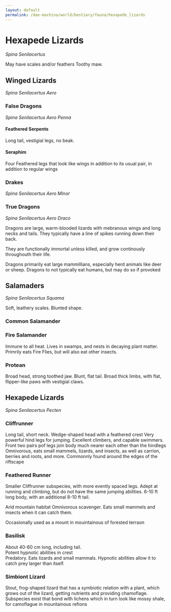 ```yaml
---
layout: default
permalink: /dae-machina/world/bestiary/fauna/hexapede_lizards
---
```


# Hexapede Lizards

*Spina Senilacertus*

May have scales and/or feathers
Toothy maw.

## Winged Lizards
*Spina Senilacertus Aero*


### False Dragons
*Spina Senilacertus Aero Penna*

#### Feathered Serpents

Long tail, vestigial legs, no beak.

#### Seraphim

Four Feathered legs that look like wings in addition to its usual pair, in addition to regular wings

### Drakes
*Spina Senilacertus Aero Minor*

### True Dragons

*Spina Senilacertus Aero Draco*

Dragons are large, warm-blooded lizards with mebranous wings and long necks and tails. They typically have a line of spikes running down their back.

They are functionally immortal unless killed, and grow continously throughouth their life.

Dragons primarily eat large mammillians, especially herd animals like deer or sheep. Dragons to not typically eat humans, but may do so if provoked

## Salamaders
*Spina Senilacertus Squama*

Soft, leathery scales.
Blunted shape.

### Common Salamander

### Fire Salamander

Immune to all heat. Lives in swamps, and nests in decaying plant matter.
Primrily eats Fire Flies, but will also eat other insects.


### Protean

Broad head, strong toothed jaw.
Blunt, flat tail.
Broad thick limbs, with flat, flipper-like paws with vestigial claws.

## Hexapede Lizards
*Spina Senilacertus Pecten*

### Cliffrunner

Long tail, short neck. Wedge-shaped head with a feathered crest
Very powerful hind legs for jumping. Excellent climbers, and capable swimmers.
Front two pairs pof legs join body much nearer each other than the hindlegs
Omnivorous, eats small mammels, lizards, and insects, as well as carrion, berries and roots, and more.
Commonnly found around the edges of the riftscape
	

### Feathered Runner

Smaller Cliffrunner subspecies, with more evently spaced legs. Adept at running and climbing, but do not have the same jumping abilities.
6-10 ft long body, with an additional 8-10 ft tail.

Arid mountain habitat
Omnivorous scavenger. Eats small mammels and insects when it can catch them.

Occasionally used as a mount in mouintainous of forested terraon

### Basilisk

About 40-60 cm long, including tail.				
Potent hypnotic abilities in crest 	
Predatory. Eats lizards and small mammals. Hypnotic abilities allow it to catch prey larger than itself.

### Simbiont Lizard

Stout, frog-shaped lizard that has a symbiotic relation with a plant, which grows out of the lizard, getting nutrients and providing chamoflage. 
Subspecies exist that bond with lichens which in turn look like mossy shale, for camoflague in mountainous refions

